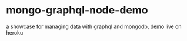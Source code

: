 # mongo-graphql-node-demo

a showcase for managing data with graphql and mongodb, [demo](https://mongo-graphql-express.herokuapp.com/) live on heroku

